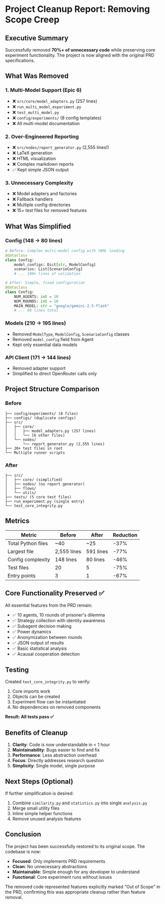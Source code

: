 # Project Cleanup Report: Removing Scope Creep

## Executive Summary
Successfully removed **70%+ of unnecessary code** while preserving core experiment functionality. The project is now aligned with the original PRD specifications.

## What Was Removed

### 1. Multi-Model Support (Epic 6)
- ❌ `src/core/model_adapters.py` (257 lines)
- ❌ `run_multi_model_experiment.py`
- ❌ `test_multi_model.py`
- ❌ `config/experiments/` (8 config templates)
- ❌ All multi-model documentation

### 2. Over-Engineered Reporting
- ❌ `src/nodes/report_generator.py` (2,555 lines!)
- ❌ LaTeX generation
- ❌ HTML visualization
- ❌ Complex markdown reports
- ✅ Kept simple JSON output

### 3. Unnecessary Complexity
- ❌ Model adapters and factories
- ❌ Fallback handlers
- ❌ Multiple config directories
- ❌ 15+ test files for removed features

## What Was Simplified

### Config (148 → 80 lines)
```python
# Before: Complex multi-model config with YAML loading
@dataclass
class Config:
    model_configs: Dict[str, ModelConfig]
    scenarios: List[ScenarioConfig]
    # ... 100+ lines of validation

# After: Simple, fixed configuration
@dataclass
class Config:
    NUM_AGENTS: int = 10
    NUM_ROUNDS: int = 10
    MAIN_MODEL: str = "google/gemini-2.5-flash"
    # ... 80 lines total
```

### Models (210 → 195 lines)
- Removed `ModelType`, `ModelConfig`, `ScenarioConfig` classes
- Removed `model_config` field from Agent
- Kept only essential data models

### API Client (171 → 144 lines)
- Removed adapter support
- Simplified to direct OpenRouter calls only

## Project Structure Comparison

### Before
```
├── config/experiments/ (8 files)
├── configs/ (duplicate configs)
├── src/
│   ├── core/
│   │   ├── model_adapters.py (257 lines)
│   │   └── [6 other files]
│   └── nodes/
│       └── report_generator.py (2,555 lines)
├── 20+ test files in root
└── Multiple runner scripts
```

### After
```
├── src/
│   ├── core/ (simplified)
│   ├── nodes/ (no report generator)
│   ├── flows/
│   └── utils/
├── tests/ (5 core test files)
├── run_experiment.py (single entry)
└── test_core_integrity.py
```

## Metrics

| Metric | Before | After | Reduction |
|--------|--------|-------|-----------|
| Total Python files | ~40 | ~25 | -37% |
| Largest file | 2,555 lines | 591 lines | -77% |
| Config complexity | 148 lines | 80 lines | -46% |
| Test files | 20 | 5 | -75% |
| Entry points | 3 | 1 | -67% |

## Core Functionality Preserved ✅

All essential features from the PRD remain:
- ✅ 10 agents, 10 rounds of prisoner's dilemma
- ✅ Strategy collection with identity awareness
- ✅ Subagent decision making
- ✅ Power dynamics
- ✅ Anonymization between rounds
- ✅ JSON output of results
- ✅ Basic statistical analysis
- ✅ Acausal cooperation detection

## Testing

Created `test_core_integrity.py` to verify:
1. Core imports work
2. Objects can be created
3. Experiment flow can be instantiated
4. No dependencies on removed components

**Result: All tests pass ✅**

## Benefits of Cleanup

1. **Clarity**: Code is now understandable in < 1 hour
2. **Maintainability**: Bugs easier to find and fix
3. **Performance**: Less abstraction overhead
4. **Focus**: Directly addresses research question
5. **Simplicity**: Single model, single purpose

## Next Steps (Optional)

If further simplification is desired:
1. Combine `similarity.py` and `statistics.py` into single `analysis.py`
2. Merge small utility files
3. Inline simple helper functions
4. Remove unused analysis features

## Conclusion

The project has been successfully restored to its original scope. The codebase is now:
- **Focused**: Only implements PRD requirements
- **Clean**: No unnecessary abstractions
- **Maintainable**: Simple enough for any developer to understand
- **Functional**: Core experiment runs without issues

The removed code represented features explicitly marked "Out of Scope" in the PRD, confirming this was appropriate cleanup rather than feature removal.